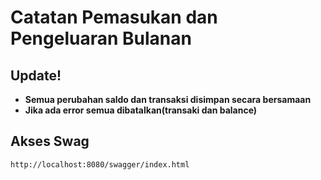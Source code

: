 # Catatan Pemasukan dan Pengeluaran Bulanan

## Update!
 - **Semua perubahan saldo dan transaksi disimpan secara bersamaan**
 - **Jika ada error semua dibatalkan(transaki dan balance)**


## Akses Swag
```markdown
http://localhost:8080/swagger/index.html
```